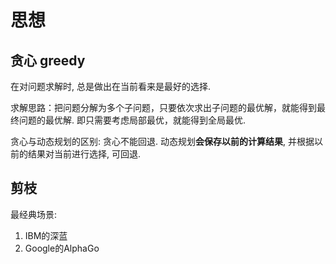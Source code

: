 # 思想
## 贪心 greedy
在对问题求解时, 总是做出在当前看来是最好的选择.

求解思路：把问题分解为多个子问题，只要依次求出子问题的最优解，就能得到最终问题的最优解. 即只需要考虑局部最优，就能得到全局最优.

贪心与动态规划的区别: 贪心不能回退. 动态规划**会保存以前的计算结果**, 并根据以前的结果对当前进行选择, 可回退.

## 剪枝
最经典场景:
1. IBM的深蓝
1. Google的AlphaGo
